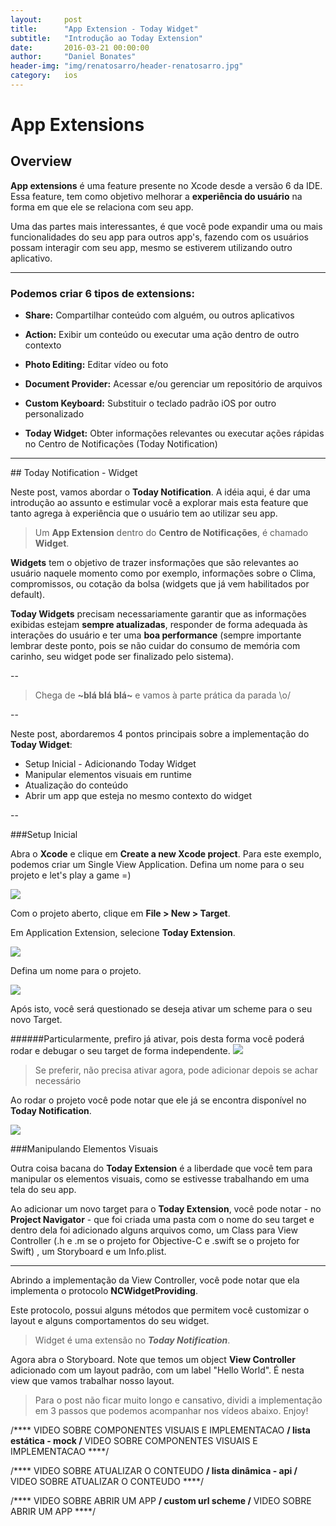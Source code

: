 ```yaml
---
layout:     post
title:      "App Extension - Today Widget"
subtitle:   "Introdução ao Today Extension"
date:       2016-03-21 00:00:00
author:     "Daniel Bonates"
header-img: "img/renatosarro/header-renatosarro.jpg"
category:   ios
---
```


# App Extensions

## Overview

**App extensions** é uma feature presente no Xcode desde a versão 6 da IDE.
Essa feature, tem como objetivo melhorar a **experiência do usuário** na forma em que ele se relaciona com seu app.

Uma das partes mais interessantes, é que você pode expandir uma ou mais funcionalidades do seu app para outros app's, fazendo com os usuários possam interagir com seu app, mesmo se estiverem utilizando outro aplicativo.

---

### Podemos criar 6 tipos de extensions:

- **Share:** 
Compartilhar conteúdo com alguém, ou outros aplicativos

- **Action:** 
Exibir um conteúdo ou executar uma ação dentro de outro contexto

- **Photo Editing:**
Editar vídeo ou foto

- **Document Provider:**
Acessar e/ou gerenciar um repositório de arquivos

- **Custom Keyboard:**
Substituir o teclado padrão iOS por outro personalizado

- **Today Widget:**
Obter informações relevantes ou executar ações rápidas no Centro de Notificações (Today Notification)


---
##<a name="markdown-pane"></a> Today Notification - Widget

Neste post, vamos abordar o **Today Notification**. A idéia aqui, é dar uma introdução ao assunto e estimular você a explorar mais esta feature que tanto agrega à experiência que o usuário tem ao utilizar seu app.

>Um **App Extension** dentro do **Centro de Notificações**, é chamado **Widget**.

**Widgets** tem o objetivo de trazer insformações que são relevantes ao usuário naquele momento como por exemplo, informações sobre o Clima, compromissos, ou cotação da bolsa (widgets que já vem habilitados por default).

**Today Widgets** precisam necessariamente garantir que as informações exibidas estejam **sempre atualizadas**, responder de forma adequada às interações do usuário e ter uma **boa performance** (sempre importante lembrar deste ponto, pois se não cuidar do consumo de memória com carinho, seu widget pode ser finalizado pelo sistema).

--

>Chega de **~blá blá blá~** e vamos à parte prática da parada \o/

--

Neste post, abordaremos 4 pontos principais sobre a implementação do **Today Widget**:

- Setup Inicial - Adicionando Today Widget
- Manipular elementos visuais em runtime
- Atualização do conteúdo
- Abrir um app que esteja no mesmo contexto do widget

--

###Setup Inicial

Abra o **Xcode** e clique em **Create a new Xcode project**. Para este exemplo, podemos criar um Single View Application. Defina um nome para o seu projeto e let's play a game =)

<img src="{{ site.baseurl }}/img/renatosarro/img1.png">

Com o projeto aberto, clique em **File > New > Target**.

Em Application Extension, selecione **Today Extension**.

<img src="{{ site.baseurl }}/img/renatosarro/img2.png">

Defina um nome para o projeto.

<img src="{{ site.baseurl }}/img/renatosarro/img3.png">

Após isto, você será questionado se deseja ativar um scheme para o seu novo Target. 

######Particularmente, prefiro já ativar, pois desta forma você poderá rodar e debugar o seu target de forma independente.
<img src="{{ site.baseurl }}/img/renatosarro/img4.png">

>Se preferir, não precisa ativar agora, pode adicionar depois se achar necessário

Ao rodar o projeto você pode notar que ele já se encontra disponível no **Today Notification**.

<img src="{{ site.baseurl }}/img/renatosarro/img5.png">

###Manipulando Elementos Visuais

Outra coisa bacana do **Today Extension** é a liberdade que você tem para manipular os elementos visuais, como se estivesse trabalhando em uma tela do seu app.

Ao adicionar um novo target para o **Today Extension**, você pode notar - no **Project Navigator** - que foi criada uma pasta com o nome do seu target e dentro dela foi adicionado alguns arquivos como, um Class para View Controller (.h e .m se o projeto for Objective-C e .swift se o projeto for Swift) , um Storyboard e um Info.plist.

---

Abrindo a implementação da View Controller, você pode notar que ela implementa o protocolo **NCWidgetProviding**.

<script src="https://gist.github.com/renatosarro/012a80e28805403e00b4.js"></script>

Este protocolo, possui alguns métodos que permitem você customizar o layout e alguns comportamentos do seu widget.

>Widget é uma extensão no ***Today Notification***.

Agora abra o Storyboard. Note que temos um object **View Controller** adicionado com um layout padrão, com um label "Hello World". É nesta view que vamos trabalhar nosso layout.

>Para o post não ficar muito longo e cansativo, dividi a implementação em 3 passos que podemos acompanhar nos vídeos abaixo. Enjoy!

/**** VIDEO SOBRE COMPONENTES VISUAIS E IMPLEMENTACAO ****/
lista estática - mock
/**** VIDEO SOBRE COMPONENTES VISUAIS E IMPLEMENTACAO ****/

/**** VIDEO SOBRE ATUALIZAR O CONTEUDO ****/
lista dinâmica - api
/**** VIDEO SOBRE ATUALIZAR O CONTEUDO ****/

/**** VIDEO SOBRE ABRIR UM APP ****/
custom url scheme
/**** VIDEO SOBRE ABRIR UM APP ****/




